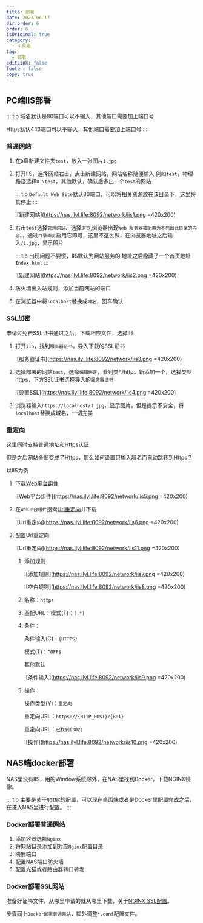 ```yaml
---
title: 部署
date: 2023-06-17
dir.order: 6
order: 6
isOriginal: true
category:
  - 工具箱
tag:
  - 部署
editLink: false
footer: false
copy: true
---
```


## PC端IIS部署

::: tip
域名默认是80端口可以不输入，其他端口需要加上端口号

Https默认443端口可以不输入，其他端口需要加上端口号
:::

### 普通网站

1. 在`D`盘新建文件夹`test`，放入一张图片`1.jpg`

2. 打开IIS，选择网站右击，点击新建网站，网站名称随便输入,例如`test`，物理路径选择`D:\test`，其他默认，确认后多出一个`test`的网站

    ::: tip
    `Default Web Site`默认80端口，可以将相关资源放在该目录下，这里将其停止
    :::

    ![新建网站](https://nas.ilyl.life:8092/network/iis1.png =420x200)

3. 右击`test`选择`管理网站`、选择`浏览`,浏览器出现`Web 服务器被配置为不列出此目录的内容。`，通过`目录浏览`启用它即可，这里不这么做，在浏览器地址之后输入`/1.jpg`，显示图片

    ::: tip
    出现问题不要慌，IIS默认为网站服务的,地址之后隐藏了一个首页地址`Index.html`
    :::

    ![新建网站](https://nas.ilyl.life:8092/network/iis2.png =420x200)

4. 防火墙出入站规则，添加当前网站的端口

5. 在浏览器中将`localhost`替换成`域名`，回车确认

### SSL加密

申请过免费SSL证书通过之后，下载相应文件，选择IIS

1. 打开`IIS`，找到`服务器证书`，导入下载的SSL证书

    ![服务器证书](https://nas.ilyl.life:8092/network/iis3.png =420x200)

2. 选择部署的网站`test`，选择`编辑绑定`，看到类型http。新添加一个，选择类型https，下方SSL证书选择导入的`服务器证书`

    ![设置SSL](https://nas.ilyl.life:8092/network/iis4.png =420x200)

3. 浏览器输入`https://localhost/1.jpg`，显示图片，但是提示不安全，将`localhost`替换成域名，一切完美

### 重定向

这里同时支持普通地址和Https认证

但是之后网站全部变成了Https，那么如何设置只输入域名而自动跳转到Https？

以IIS为例

1. 下载[Web平台组件](https://learn.microsoft.com/en-us/iis/install/web-platform-installer/web-platform-installer-v4-command-line-webpicmdexe-rtw-release)

    ![Web平台组件](https://nas.ilyl.life:8092/network/iis5.png =420x200)

2. 在`Web平台组件`搜索[Url重定向](https://www.iis.net/downloads/microsoft/url-rewrite)并下载

    ![Url重定向](https://nas.ilyl.life:8092/network/iis6.png =420x200)

3. 配置Url重定向

    ![Url重定向](https://nas.ilyl.life:8092/network/iis11.png =420x200)

    1. 添加规则

        ![添加规则](https://nas.ilyl.life:8092/network/iis7.png =420x200)

        ![空白规则](https://nas.ilyl.life:8092/network/iis8.png =420x200)

    2. 名称：`https`
    3. 匹配URL：模式(T)：`(.*)`
    4. 条件：

        条件输入(C)：`{HTTPS}`

        模式(T)：`^OFF$`

        其他默认

        ![条件输入](https://nas.ilyl.life:8092/network/iis9.png =420x200)

    5. 操作：

        操作类型(Y)：`重定向`

        重定向URL：`https://{HTTP_HOST}/{R:1}`

        重定向URL：`已找到(302)`

        ![操作](https://nas.ilyl.life:8092/network/iis10.png =420x200)

## NAS端docker部署

NAS里没有IIS，用的Window系统除外，在NAS里找到Docker，下载NGINX镜像。

::: tip
主要是关于`NGINX`的配置，可以现在桌面端或者是Docker里配置完成之后，在进入NAS里进行配置。
:::

### Docker部署普通网站

1. 添加容器选择`Nginx`
2. 将网站目录添加到对应`Nginx`配置目录
3. 映射端口
4. 配置NAS端口防火墙
5. 配置光猫或者路由器转口转发

### Docker部署SSL网站

准备好证书文件，从哪里申请的就从哪里下载，关于[NGINX SSL配置](https://nginx.org/en/docs/http/ngx_http_ssl_module.html)。

步骤同上`Docker部署普通网站`，额外调整`*.conf`配置文件。

